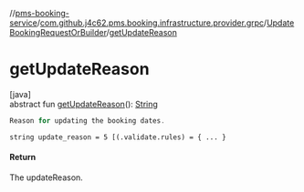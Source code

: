 //[pms-booking-service](../../../index.md)/[com.github.j4c62.pms.booking.infrastructure.provider.grpc](../index.md)/[UpdateBookingRequestOrBuilder](index.md)/[getUpdateReason](get-update-reason.md)

# getUpdateReason

[java]\
abstract fun [getUpdateReason](get-update-reason.md)(): [String](https://docs.oracle.com/en/java/javase/23/docs/api/java.base/java/lang/String.html)

```kotlin
Reason for updating the booking dates.

```
`string update_reason = 5 [(.validate.rules) = { ... }`

#### Return

The updateReason.